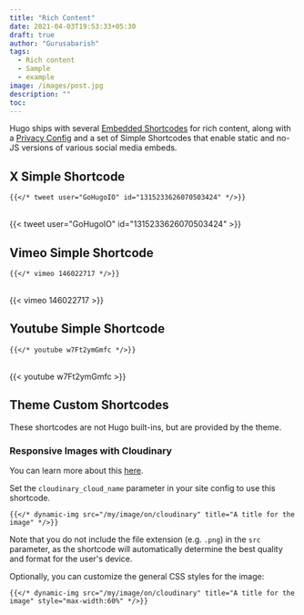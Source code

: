 ```yaml
---
title: "Rich Content"
date: 2021-04-03T19:53:33+05:30
draft: true
author: "Gurusabarish"
tags:
  - Rich content
  - Sample
  - example
image: /images/post.jpg
description: ""
toc: 
---
```


Hugo ships with several [Embedded Shortcodes](https://gohugo.io/content-management/shortcodes/#embedded) for rich content, along with a [Privacy Config](https://gohugo.io/about/privacy/#configuration) and a set of Simple Shortcodes that enable static and no-JS versions of various social media embeds.

## X Simple Shortcode
```
{{</* tweet user="GoHugoIO" id="1315233626070503424" */>}}
```
<br>
{{< tweet user="GoHugoIO" id="1315233626070503424" >}}
<br>



## Vimeo Simple Shortcode
```
{{</* vimeo 146022717 */>}}
```
<br>
{{< vimeo 146022717 >}}
<br>



## Youtube Simple Shortcode
```
{{</* youtube w7Ft2ymGmfc */>}}
```
<br>
{{< youtube w7Ft2ymGmfc >}}
<br>

## Theme Custom Shortcodes

These shortcodes are not Hugo built-ins, but are provided by the theme.

### Responsive Images with Cloudinary

You can learn more about this [here](https://cloudinary.com/documentation/responsive_images).

Set the `cloudinary_cloud_name` parameter in your site config to use this shortcode.

```
{{</* dynamic-img src="/my/image/on/cloudinary" title="A title for the image" */>}}
```

Note that you do not include the file extension (e.g. `.png`) in the `src` parameter, as the shortcode will automatically determine the best quality and format for the user's device.

Optionally, you can customize the general CSS styles for the image:

```
{{</* dynamic-img src="/my/image/on/cloudinary" title="A title for the image" style="max-width:60%" */>}}
```
